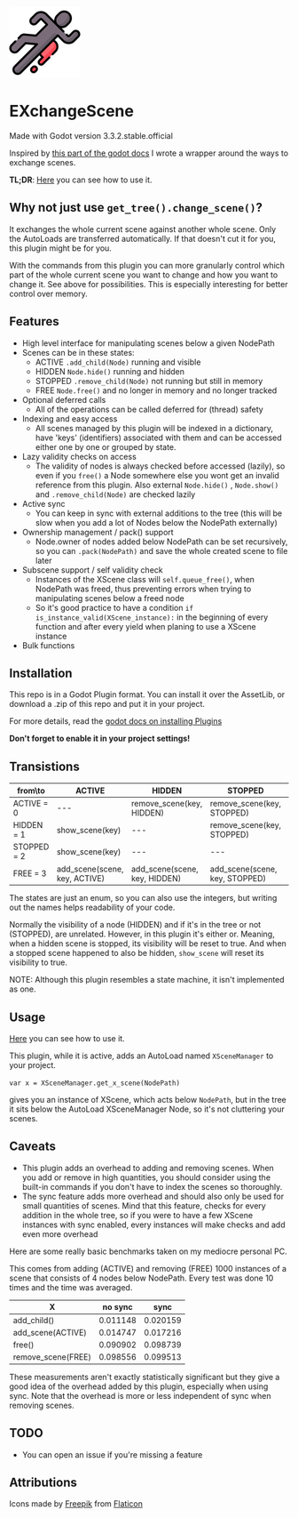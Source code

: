 ![EXchangeScene](https://raw.githubusercontent.com/aMOPel/godot-EXchangeScene/main/crime-scene.png)


# EXchangeScene

Made with Godot version 3.3.2.stable.official

Inspired by [this part of the godot
docs](https://docs.godotengine.org/en/stable/tutorials/misc/change_scenes_manually.html#doc-change-scenes-manually)
I wrote a wrapper around the ways to exchange scenes.

__TL;DR__:
[Here](example/main.gd) you can see how to use it.

## Why not just use `get_tree().change_scene()`?

It exchanges the whole current scene against another whole scene. Only the
AutoLoads are transferred automatically. If that doesn't cut it for you, this
plugin might be for you.

With the commands from this plugin you can more granularly control which part of 
the whole
current scene you want to change and how you want to change it. See above for
possibilities. This is especially interesting for better control over memory.


## Features

  - High level interface for manipulating scenes below a given NodePath
  - Scenes can be in these states:
    + ACTIVE  `.add_child(Node)` running and visible
    + HIDDEN  `Node.hide()` running and hidden
    + STOPPED `.remove_child(Node)` not running but still in memory
    + FREE    `Node.free()` and no longer in memory and no longer tracked
  - Optional deferred calls
    + All of the operations can be called deferred for (thread) safety
  - Indexing and easy access
    + All scenes managed by this plugin will be indexed in a dictionary, have 'keys' (identifiers) associated with them and can be accessed either one by one or grouped by state. 
  - Lazy validity checks on access
    + The validity of nodes is always checked before accessed (lazily), so even if you `free()` a Node somewhere else you wont get an invalid reference from this plugin.  Also external `Node.hide()` , `Node.show()` and `.remove_child(Node)` are checked lazily
  - Active sync
    + You can keep in sync with external additions to the tree (this will be slow when you add a lot of Nodes below the NodePath externally)
  - Ownership management / pack() support
    + Node.owner of nodes added below NodePath can be set recursively, so you can `.pack(NodePath)` and save the whole created scene to file later
  - Subscene support / self validity check
    + Instances of the XScene class will `self.queue_free()`, when NodePath was freed, thus preventing errors when trying to manipulating scenes below a freed node
    + So it's good practice to have a condition `if is_instance_valid(XScene_instance):` in the beginning of every function and after every yield when planing to use a XScene instance
  - Bulk functions

## Installation

This repo is in a Godot Plugin format. You can install it over the AssetLib, or 
download a .zip of this repo and put it in your project.

For more details, read the [godot docs on installing Plugins 
](https://docs.godotengine.org/en/stable/tutorials/plugins/editor/installing_plugins.html)

**Don't forget to enable it in your project settings!**

## Transistions


| from\to | ACTIVE | HIDDEN | STOPPED | FREE |
| --- | --- | --- | --- |--- |
|ACTIVE = 0|---|remove_scene(key, HIDDEN)|remove_scene(key, STOPPED)|remove_scene(key, FREE)|
|HIDDEN = 1|show_scene(key)|---|remove_scene(key, STOPPED)|remove_scene(key, FREE)|
|STOPPED = 2|show_scene(key)|---|---|remove_scene(key, FREE)|
|FREE = 3|add_scene(scene, key, ACTIVE)|add_scene(scene, key, HIDDEN)|add_scene(scene, key, STOPPED)|---|

The states are just an enum, so you can also use the integers, but writing out 
the names helps readability of your code.

Normally the visibility of a node (HIDDEN) and if it's in the tree or not 
(STOPPED), are unrelated. However, in this plugin it's either or. Meaning, when 
a hidden scene is stopped, its visibility will be reset to true. And when a
stopped scene happened to also be hidden, `show_scene` will reset its visibility 
to true.

NOTE: Although this plugin resembles a state machine, it isn't implemented as 
one.

## Usage

[Here](example/main.gd) you can see how to use it.

This plugin, while it is active, adds an AutoLoad named `XSceneManager` to your 
project.

`var x = XSceneManager.get_x_scene(NodePath)`

gives you an instance of XScene, which acts below `NodePath`, but in the tree it 
sits below the AutoLoad XSceneManager Node, so it's not cluttering your scenes.

## Caveats

  - This plugin adds an overhead to adding and removing scenes. When you add or remove in high quantities, you should consider using the built-in commands if you don't have to index the scenes so thoroughly.
  - The sync feature adds more overhead and should also only be used for small quantities of scenes. Mind that this feature, checks for every addition in the whole tree, so if you were to have a few XScene instances with sync enabled, every instances will make checks and add even more overhead

Here are some really basic benchmarks taken on my mediocre personal PC.

This comes from adding (ACTIVE) and removing (FREE) 1000 instances of a scene 
that consists of 4 nodes below NodePath. Every test was done 10 times and the 
time was averaged.

|X|no sync|sync|
|---|---|---|
|add_child()|0.011148|0.020159|
|add_scene(ACTIVE)|0.014747|0.017216|
|free()|0.090902|0.098739|
|remove_scene(FREE)|0.098556|0.099513|

These measurements aren't exactly statistically significant but they give a good 
idea of the overhead added by this plugin, especially when using sync. Note that
the overhead is more or less independent of sync when removing scenes.

## TODO

  - You can open an issue if you're missing a feature
## Attributions

Icons made by [Freepik](https://www.freepik.com) from
[Flaticon](https://www.flaticon.com/)
